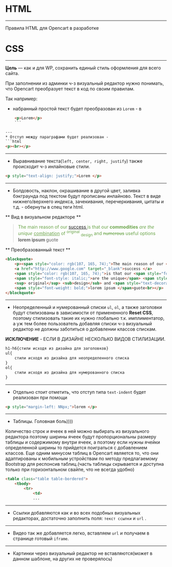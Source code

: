 # HTML

---
Правила HTML для Opencart в разработке


# CSS

---

**Цель** — как и для WP, сохранить единый стиль оформления для всего сайта.

При заполнении из админки ч-з визуальный редактор нужно понимать, что Opencart преобразует текст в код по своим правилам.

Так например:

* набранный простой текст будет преобразован из `Lorem` - в 
```html
    <p>Lorem</p>
    ```

---
* Отступ между параграфами будет реализован - 
```html
<p><br></p>
```

---
* Выравнивание текста(`left, center, right, justify`) также происходит ч-з инлайновые стили.
```html
<p style="text-align: justify;">Lorem </p>
```

---
* Болдовость, наклон, окрашивание в другой цвет, заливка бэкграунда под текстом будут прописаны инлайново. Текст в виде нижнего/верхнего индекса, зачекивания, перечеркивания, цитаты и т.д.  - обернуты в спец теги html.

** Вид в визуальном редакторе **
<blockquote>
    <p><span style="color: rgb(107, 165, 74);">The main reason of our </span><a href="http://www.google.com" target="_blank">success </a><span style="color: rgb(107, 165, 74);">is that our <span style="font-weight: bold;">commodities</span> <span style="font-style: italic;">are the unique</span> <span style="text-decoration: underline;">combination</span> of <sup> original</sup> <sub>design</sub> and <span style="text-decoration: line-through;">numerous</span> useful options</span><br> <span style="font-weight: bold;">lorem ipsum </span>guote<br></p>
</blockquote>

** Преобразованный текст **
```html
<blockquote>
	<p><span style="color: rgb(107, 165, 74);">The main reason of our </span>
	<a href="http://www.google.com" target="_blank">success </a>
	<span style="color: rgb(107, 165, 74);">is that our <span style="font-weight: bold;">commodities</span> 
	<span style="font-style: italic;">are the unique</span> <span style="text-decoration: underline;">combination</span> of 
	<sup> original</sup> <sub>design</sub> and <span style="text-decoration: line-through;">numerous</span> useful options</span><br> 
	<span style="font-weight: bold;">lorem ipsum </span>guote<br></p>
</blockquote>
```

---
* Неопределенный и нумерованный списки `ul`, `ol`, а также заголовки будут стилизованы в зависимости от примененного **Reset CSS**, поэтому стилизовать такие их нужно глобально т.к. имплиментатор, а уж тем более пользователь добавляя списки ч-з визуальный редактор не должны заботиться о добавлении классов спискам. 

**ИСКЛЮЧЕНИЕ** - ЕСЛИ В ДИЗАЙНЕ НЕСКОЛЬКО ВИДОВ СТИЛИЗАЦИИ.
```css
h1-h6{стили исходя из дизайна для заголовков}
ul{
	стили исходя из дизайна для неопределенного списка
}
ol{
	стили исходя из дизайна для нумерованного списка
}
```

---
* Отдельно стоит отметить, что отступ типа `text-indent` будет реализован при помощи 

```html 
<p style="margin-left: NNpx;">lorem </p>
```

---
* Таблицы. Головная боль))))

Количество строк и ячеек в ней можно выбирать из визуального редактора поэтому ширины ячеек будут пропорциональны размеру таблицы и содержимому внутри ячеек, а поэтому если нужны ячейки определенной ширины то прийдется поиграться с добавлением классов. Еще одним минусом таблиц в Opencart является то, что они адаптированы к мобильным устройствам по методу предлагаемому Bootstrap для респонсив таблиц.(часть таблицы скрывается и доступна только при горизонтальном свайпе, что не всегда удобно)

```html
<table class="table table-bordered">
	<tbody>
		<tr>
			<td>
			...
```

---
* Ссылки добавляются как и во всех подобных визуальных редакторах, достаточно заполнить поля: `текст ссылки` и `url` . 

---
* Видео так же добавляется легко, вставляем `url` и получаем в странице готовый `iframe`.

---
* Картинки через визуальный редактор не вставляются(может в данном шаблоне, на других не проверялось)